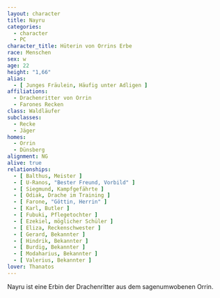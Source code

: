 ```yaml
---
layout: character
title: Nayru
categories:
  - character
  - PC
character_title: Hüterin von Orrins Erbe
race: Menschen
sex: w
age: 22
height: "1,66"
alias:
  - [ Junges Fräulein, Häufig unter Adligen ]
affiliations:
  - Drachenritter von Orrin
  - Farones Recken
class: Waldläufer
subclasses:
  - Recke
  - Jäger
homes:
  - Orrin
  - Dünsberg
alignment: NG
alive: true
relationships:
  - [ Balthus, Meister ]
  - [ U-Ranos, "Bester Freund, Vorbild" ]
  - [ Siegmund, Kampfgefährte ]
  - [ Odiak, Drache im Training ]
  - [ Farone, "Göttin, Herrin" ]
  - [ Karl, Butler ]
  - [ Fubuki, Pflegetochter ]
  - [ Ezekiel, möglicher Schüler ]
  - [ Eliza, Reckenschwester ]
  - [ Gerard, Bekannter ]
  - [ Hindrik, Bekannter ]
  - [ Burdig, Bekannter ]
  - [ Modaharius, Bekannter ]
  - [ Valerius, Bekannter ]
lover: Thanatos
---
```


Nayru ist eine Erbin der Drachenritter aus dem sagenumwobenen Orrin.